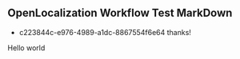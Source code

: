 ## OpenLocalization Workflow Test MarkDown
* c223844c-e976-4989-a1dc-8867554f6e64 
thanks!

Hello world